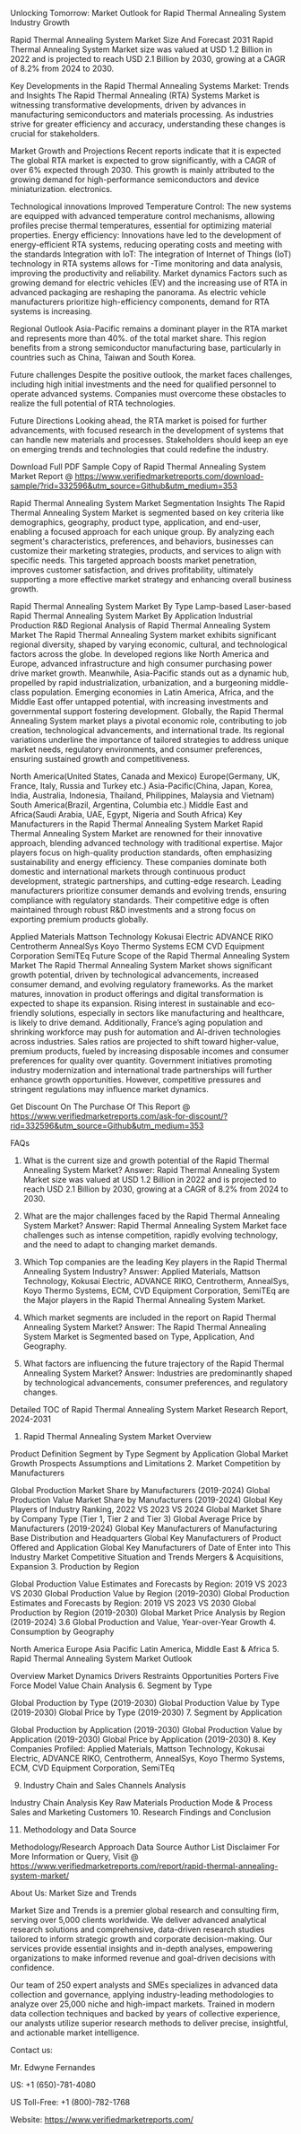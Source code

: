Unlocking Tomorrow: Market Outlook for Rapid Thermal Annealing System Industry Growth


Rapid Thermal Annealing System Market Size And Forecast 2031
Rapid Thermal Annealing System Market size was valued at USD 1.2 Billion in 2022 and is projected to reach USD 2.1 Billion by 2030, growing at a CAGR of 8.2% from 2024 to 2030.

Key Developments in the Rapid Thermal Annealing Systems Market: Trends and Insights
The Rapid Thermal Annealing (RTA) Systems Market is witnessing transformative developments, driven by advances in manufacturing semiconductors and materials processing. As industries strive for greater efficiency and accuracy, understanding these changes is crucial for stakeholders.

Market Growth and Projections
Recent reports indicate that it is expected The global RTA market is expected to grow significantly, with a CAGR of over 6% expected through 2030. This growth is mainly attributed to the growing demand for high-performance semiconductors and device miniaturization. electronics.

Technological innovations
Improved Temperature Control: The new systems are equipped with advanced temperature control mechanisms, allowing profiles precise thermal temperatures, essential for optimizing material properties.
Energy efficiency: Innovations have led to the development of energy-efficient RTA systems, reducing operating costs and meeting with the standards
Integration with IoT: The integration of Internet of Things (IoT) technology in RTA systems allows for -Time monitoring and data analysis, improving the productivity and reliability.
Market dynamics
Factors such as growing demand for electric vehicles (EV) and the increasing use of RTA in advanced packaging are reshaping the panorama. As electric vehicle manufacturers prioritize high-efficiency components, demand for RTA systems is increasing.

Regional Outlook
Asia-Pacific remains a dominant player in the RTA market and represents more than 40%. of the total market share. This region benefits from a strong semiconductor manufacturing base, particularly in countries such as China, Taiwan and South Korea.

Future challenges
Despite the positive outlook, the market faces challenges, including high initial investments and the need for qualified personnel to operate advanced systems. Companies must overcome these obstacles to realize the full potential of RTA technologies.

Future Directions
Looking ahead, the RTA market is poised for further advancements, with focused research in the development of systems that can handle new materials and processes. Stakeholders should keep an eye on emerging trends and technologies that could redefine the industry.

Download Full PDF Sample Copy of Rapid Thermal Annealing System Market Report @ https://www.verifiedmarketreports.com/download-sample/?rid=332596&utm_source=Github&utm_medium=353

Rapid Thermal Annealing System Market Segmentation Insights
The Rapid Thermal Annealing System Market is segmented based on key criteria like demographics, geography, product type, application, and end-user, enabling a focused approach for each unique group. By analyzing each segment's characteristics, preferences, and behaviors, businesses can customize their marketing strategies, products, and services to align with specific needs. This targeted approach boosts market penetration, improves customer satisfaction, and drives profitability, ultimately supporting a more effective market strategy and enhancing overall business growth.

Rapid Thermal Annealing System Market By Type
Lamp-based
Laser-based
Rapid Thermal Annealing System Market By Application
Industrial Production
R&D
Regional Analysis of Rapid Thermal Annealing System Market
The Rapid Thermal Annealing System market exhibits significant regional diversity, shaped by varying economic, cultural, and technological factors across the globe. In developed regions like North America and Europe, advanced infrastructure and high consumer purchasing power drive market growth. Meanwhile, Asia-Pacific stands out as a dynamic hub, propelled by rapid industrialization, urbanization, and a burgeoning middle-class population. Emerging economies in Latin America, Africa, and the Middle East offer untapped potential, with increasing investments and governmental support fostering development. Globally, the Rapid Thermal Annealing System market plays a pivotal economic role, contributing to job creation, technological advancements, and international trade. Its regional variations underline the importance of tailored strategies to address unique market needs, regulatory environments, and consumer preferences, ensuring sustained growth and competitiveness.

North America(United States, Canada and Mexico)
Europe(Germany, UK, France, Italy, Russia and Turkey etc.)
Asia-Pacific(China, Japan, Korea, India, Australia, Indonesia, Thailand, Philippines, Malaysia and Vietnam)
South America(Brazil, Argentina, Columbia etc.)
Middle East and Africa(Saudi Arabia, UAE, Egypt, Nigeria and South Africa)
Key Manufacturers in the Rapid Thermal Annealing System Market
Rapid Thermal Annealing System Market are renowned for their innovative approach, blending advanced technology with traditional expertise. Major players focus on high-quality production standards, often emphasizing sustainability and energy efficiency. These companies dominate both domestic and international markets through continuous product development, strategic partnerships, and cutting-edge research. Leading manufacturers prioritize consumer demands and evolving trends, ensuring compliance with regulatory standards. Their competitive edge is often maintained through robust R&D investments and a strong focus on exporting premium products globally.

Applied Materials
Mattson Technology
Kokusai Electric
ADVANCE RIKO
Centrotherm
AnnealSys
Koyo Thermo Systems
ECM
CVD Equipment Corporation
SemiTEq
Future Scope of the Rapid Thermal Annealing System Market
The Rapid Thermal Annealing System Market shows significant growth potential, driven by technological advancements, increased consumer demand, and evolving regulatory frameworks. As the market matures, innovation in product offerings and digital transformation is expected to shape its expansion. Rising interest in sustainable and eco-friendly solutions, especially in sectors like manufacturing and healthcare, is likely to drive demand. Additionally, France’s aging population and shrinking workforce may push for automation and AI-driven technologies across industries. Sales ratios are projected to shift toward higher-value, premium products, fueled by increasing disposable incomes and consumer preferences for quality over quantity. Government initiatives promoting industry modernization and international trade partnerships will further enhance growth opportunities. However, competitive pressures and stringent regulations may influence market dynamics.

Get Discount On The Purchase Of This Report @ https://www.verifiedmarketreports.com/ask-for-discount/?rid=332596&utm_source=Github&utm_medium=353

FAQs
1. What is the current size and growth potential of the Rapid Thermal Annealing System Market?
Answer: Rapid Thermal Annealing System Market size was valued at USD 1.2 Billion in 2022 and is projected to reach USD 2.1 Billion by 2030, growing at a CAGR of 8.2% from 2024 to 2030.

2. What are the major challenges faced by the Rapid Thermal Annealing System Market?
Answer: Rapid Thermal Annealing System Market face challenges such as intense competition, rapidly evolving technology, and the need to adapt to changing market demands.

3. Which Top companies are the leading Key players in the Rapid Thermal Annealing System Industry?
Answer: Applied Materials, Mattson Technology, Kokusai Electric, ADVANCE RIKO, Centrotherm, AnnealSys, Koyo Thermo Systems, ECM, CVD Equipment Corporation, SemiTEq are the Major players in the Rapid Thermal Annealing System Market.

4. Which market segments are included in the report on Rapid Thermal Annealing System Market?
Answer: The Rapid Thermal Annealing System Market is Segmented based on Type, Application, And Geography.

5. What factors are influencing the future trajectory of the Rapid Thermal Annealing System Market?
Answer: Industries are predominantly shaped by technological advancements, consumer preferences, and regulatory changes.

Detailed TOC of Rapid Thermal Annealing System Market Research Report, 2024-2031
1. Rapid Thermal Annealing System Market Overview

Product Definition
Segment by Type
Segment by Application
Global Market Growth Prospects
Assumptions and Limitations
2. Market Competition by Manufacturers

Global Production Market Share by Manufacturers (2019-2024)
Global Production Value Market Share by Manufacturers (2019-2024)
Global Key Players of Industry Ranking, 2022 VS 2023 VS 2024
Global Market Share by Company Type (Tier 1, Tier 2 and Tier 3)
Global Average Price by Manufacturers (2019-2024)
Global Key Manufacturers of Manufacturing Base Distribution and Headquarters
Global Key Manufacturers of Product Offered and Application
Global Key Manufacturers of Date of Enter into This Industry
Market Competitive Situation and Trends
Mergers & Acquisitions, Expansion
3. Production by Region

Global Production Value Estimates and Forecasts by Region: 2019 VS 2023 VS 2030
Global Production Value by Region (2019-2030)
Global Production Estimates and Forecasts by Region: 2019 VS 2023 VS 2030
Global Production by Region (2019-2030)
Global Market Price Analysis by Region (2019-2024) 3.6 Global Production and Value, Year-over-Year Growth
4. Consumption by Geography

North America
Europe
Asia Pacific
Latin America, Middle East & Africa
5. Rapid Thermal Annealing System Market Outlook

Overview
Market Dynamics
Drivers
Restraints
Opportunities
Porters Five Force Model
Value Chain Analysis 
6. Segment by Type

Global Production by Type (2019-2030)
Global Production Value by Type (2019-2030)
Global Price by Type (2019-2030)
7. Segment by Application

Global Production by Application (2019-2030)
Global Production Value by Application (2019-2030)
Global Price by Application (2019-2030)
8. Key Companies Profiled: Applied Materials, Mattson Technology, Kokusai Electric, ADVANCE RIKO, Centrotherm, AnnealSys, Koyo Thermo Systems, ECM, CVD Equipment Corporation, SemiTEq

9. Industry Chain and Sales Channels Analysis

Industry Chain Analysis
Key Raw Materials
Production Mode & Process
Sales and Marketing
Customers
10. Research Findings and Conclusion

11. Methodology and Data Source

Methodology/Research Approach
Data Source
Author List
Disclaimer
For More Information or Query, Visit @ https://www.verifiedmarketreports.com/report/rapid-thermal-annealing-system-market/

About Us: Market Size and Trends

Market Size and Trends is a premier global research and consulting firm, serving over 5,000 clients worldwide. We deliver advanced analytical research solutions and comprehensive, data-driven research studies tailored to inform strategic growth and corporate decision-making. Our services provide essential insights and in-depth analyses, empowering organizations to make informed revenue and goal-driven decisions with confidence.

Our team of 250 expert analysts and SMEs specializes in advanced data collection and governance, applying industry-leading methodologies to analyze over 25,000 niche and high-impact markets. Trained in modern data collection techniques and backed by years of collective experience, our analysts utilize superior research methods to deliver precise, insightful, and actionable market intelligence.

Contact us:

Mr. Edwyne Fernandes

US: +1 (650)-781-4080

US Toll-Free: +1 (800)-782-1768

Website: https://www.verifiedmarketreports.com/

